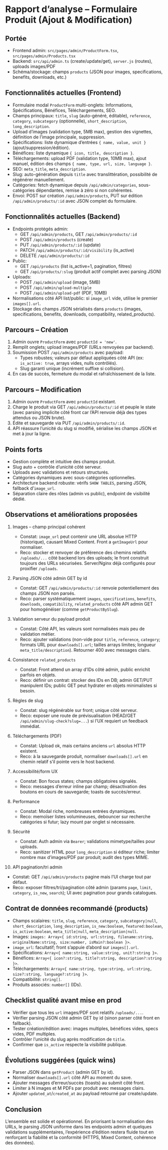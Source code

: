 # Rapport d’analyse – Formulaire Produit (Ajout & Modification)

## Portée
- Frontend admin: `src/pages/admin/ProductForm.tsx`, `src/pages/admin/Products.tsx`
- Backend: `src/api/admin.ts` (create/update/get), `server.js` (routes), uploads images/PDF
- Schéma/stockage: champs `products` (JSON pour images, specifications, benefits, downloads, etc.)

## Fonctionnalités actuelles (Frontend)
- Formulaire modal `ProductForm` multi-onglets: Informations, Spécifications, Bénéfices, Téléchargements, SEO.
- Champs principaux: `title`, `slug` (auto-généré, éditable), `reference`, `category`, `subcategory` (optionnelle), `short_description`, `long_description`.
- Upload d’images (validation type, 5MB max), gestion des vignettes, définition de l’image principale, suppression.
- Spécifications: liste dynamique d’entrées `{ name, value, unit }` (ajout/suppression/édition).
- Bénéfices: liste dynamique `{ icon, title, description }`.
- Téléchargements: upload PDF (validation type, 10MB max), ajout manuel, édition des champs `{ name, type, url, size, language }`.
- SEO: `meta_title`, `meta_description`.
- Slug: auto-génération depuis `title` avec translittération, possibilité de régénérer manuellement.
- Catégories: fetch dynamique depuis `/api/admin/categories`, sous-catégories dépendantes, remise à zéro si non cohérentes.
- Envoi: POST sur création `/api/admin/products`, PUT sur édition `/api/admin/products/:id` avec JSON complet du formulaire.

## Fonctionnalités actuelles (Backend)
- Endpoints protégés admin:
  - GET `/api/admin/products`, GET `/api/admin/products/:id`
  - POST `/api/admin/products` (create)
  - PUT `/api/admin/products/:id` (update)
  - PATCH `/api/admin/products/:id/visibility` (is_active)
  - DELETE `/api/admin/products/:id`
- Public:
  - GET `/api/products` (list is_active=1, pagination, filtres)
  - GET `/api/products/:slug` (produit actif complet avec parsing JSON)
- Uploads:
  - POST `/api/admin/upload` (image, 5MB)
  - POST `/api/admin/upload-multiple`
  - POST `/api/admin/upload-pdf` (PDF, 10MB)
- Normalisations côté API list/public: si `image_url` vide, utilise le premier `images[].url`.
- Stockage des champs JSON sérialisés dans `products` (images, specifications, benefits, downloads, compatibility, related_products).

## Parcours – Création
1. Admin ouvre `ProductForm` avec `productId = 'new'`.
2. Remplit onglets; upload images/PDF (URLs renvoyées par backend).
3. Soumission POST `/api/admin/products` avec payload:
   - Types robustes; valeurs par défaut appliquées côté API (ex: `is_active: true`, arrays vides, nulls contrôlés).
   - Slug garanti unique (incrément suffixe si collision).
4. En cas de succès, fermeture du modal et rafraîchissement de la liste.

## Parcours – Modification
1. Admin ouvre `ProductForm` avec `productId` existant.
2. Charge le produit via GET `/api/admin/products/:id` et peuple le state (avec parsing implicite côté front car l’API renvoie déjà des types attendus ou JSON brute).
3. Édite et sauvegarde via PUT `/api/admin/products/:id`.
4. API réassure l’unicité du slug si modifié, sérialise les champs JSON et met à jour la ligne.

## Points forts
- Gestion complète et intuitive des champs produit.
- Slug auto + contrôle d’unicité côté serveur.
- Uploads avec validations et retours structurés.
- Catégories dynamiques avec sous-catégories optionnelles.
- Architecture backend robuste: vérifs `SHOW TABLES`, parsing JSON, fallback d’`image_url`.
- Séparation claire des rôles (admin vs public), endpoint de visibilité dédié.

## Observations et améliorations proposées
1. Images – champ principal cohérent
   - Constat: `image_url` peut contenir une URL absolue HTTP (historique), causant Mixed Content. Front a `getImageUrl` pour normaliser.
   - Reco: stocker et renvoyer de préférence des chemins relatifs `/uploads/...` côté backend lors des uploads; le front construit toujours des URLs sécurisées. Server/Nginx déjà configurés pour proxifier `/uploads`.

2. Parsing JSON côté admin GET by id
   - Constat: GET `/api/admin/products/:id` renvoie potentiellement des champs JSON non parsés.
   - Reco: parser systématiquement `images`, `specifications`, `benefits`, `downloads`, `compatibility`, `related_products` côté API admin GET pour homogénéiser (comme `getProductBySlug`).

3. Validation serveur du payload produit
   - Constat: Côté API, les valeurs sont normalisées mais peu de validation métier.
   - Reco: ajouter validations (non-vide pour `title`, `reference`, `category`; formats URL pour `downloads[].url`; tailles arrays limites; longueur `meta_title/description`). Retourner 400 avec messages clairs.

4. Consistance `related_products`
   - Constat: Front attend un array d’IDs côté admin, public enrichit parfois en objets.
   - Reco: définir un contrat: stocker des IDs en DB; admin GET/PUT manipulent IDs; public GET peut hydrater en objets minimalistes si besoin.

5. Règles de slug
   - Constat: slug régénérable sur front; unique côté serveur.
   - Reco: exposer une route de prévisualisation (HEAD/GET `/api/admin/slug-check?slug=...`) si l’UX requiert un feedback immédiat.

6. Téléchargements (PDF)
   - Constat: Upload ok, mais certains anciens `url` absolus HTTP existent.
   - Reco: à la sauvegarde produit, normaliser `downloads[].url` en chemin relatif s’il pointe vers le host backend.

7. Accessibilité/form UX
   - Constat: Bon focus states; champs obligatoires signalés.
   - Reco: messages d’erreur inline par champ; désactivation des boutons en cours de sauvegarde; toasts de succès/erreur.

8. Performance
   - Constat: Modal riche, nombreuses entrées dynamiques.
   - Reco: memoïser listes volumineuses, debouncer sur recherche catégories si futur; lazy mount par onglet si nécessaire.

9. Sécurité
   - Constat: Auth admin via `Bearer`; validations mimetype/tailles pour uploads.
   - Reco: sanitizer HTML pour `long_description` si éditeur riche; limiter nombre max d’images/PDF par produit; audit des types MIME.

10. API pagination/tri admin
   - Constat: GET `/api/admin/products` pagine mais l’UI charge tout par défaut.
   - Reco: exposer filtres/tri/pagination côté admin (params `page`, `limit`, `category`, `is_new`, `search`); UI avec pagination pour grands catalogues.

## Contrat de données recommandé (products)
- Champs scalaires: `title`, `slug`, `reference`, `category`, `subcategory|null`, `short_description`, `long_description`, `is_new:boolean`, `featured:boolean`, `is_active:boolean`, `meta_title|null`, `meta_description|null`.
- Images: `images: Array<{ id:string, url:string, filename:string, originalName:string, size:number, isMain?:boolean }>`.
- `image_url`: facultatif; front s’appuie d’abord sur `images[].url`.
- Spécifications: `Array<{ name:string, value:string, unit?:string }>`.
- Bénéfices: `Array<{ icon?:string, title?:string, description?:string }>`.
- Téléchargements: `Array<{ name:string, type:string, url:string, size?:string, language?:string }>`.
- Compatibilité: `string[]`.
- Produits associés: `number[]` (IDs).

## Checklist qualité avant mise en prod
- Vérifier que tous les `url` images/PDF sont relatifs `/uploads/...`.
- Vérifier parsing JSON côté admin GET by id (sinon parser côté front en fallback).
- Tester création/édition avec: images multiples, bénéfices vides, specs vides, PDF multiples.
- Contrôler l’unicité du slug après modification de `title`.
- Confirmer que `is_active` respecte la visibilité publique.

## Évolutions suggérées (quick wins)
- Parser JSON dans `getProduct` (admin GET by id).
- Normaliser `downloads[].url` côté API au moment du save.
- Ajouter messages d’erreur/succès (toasts) au submit côté front.
- Limiter à N images et M PDFs par produit avec messages clairs.
- Ajouter `updated_at`/`created_at` au payload retourné par create/update.

## Conclusion
L’ensemble est solide et opérationnel. En priorisant la normalisation des URLs, le parsing JSON uniforme dans les endpoints admin et quelques validations supplémentaires, l’expérience d’édition restera fluide tout en renforçant la fiabilité et la conformité (HTTPS, Mixed Content, cohérence des données).
